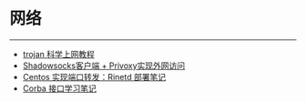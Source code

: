 # 网络

------

- [trojan 科学上网教程](trojan科学上网教程.html)
- [Shadowsocks客户端 + Privoxy实现外网访问](Shadowsocks实现外网访问.html)
- [Centos 实现端口转发：Rinetd 部署笔记](Rinetd部署笔记.html)
- [Corba 接口学习笔记](Corba接口学习笔记.html)

